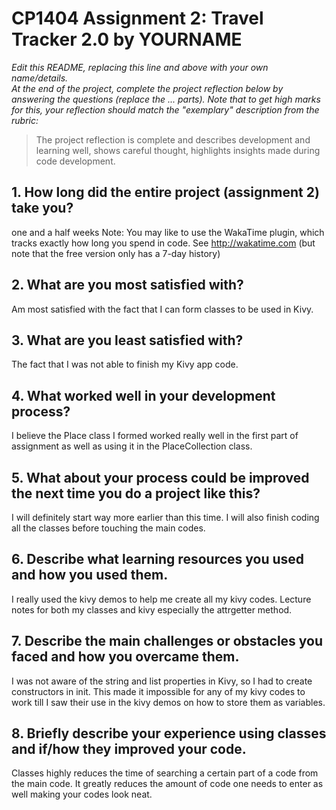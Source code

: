 # CP1404 Assignment 2: Travel Tracker 2.0 by YOURNAME

_Edit this README, replacing this line and above with your own name/details._  
_At the end of the project, complete the project reflection below by answering the questions (replace the ... parts)._
_Note that to get high marks for this, your reflection should match the "exemplary" description from the rubric:_

> The project reflection is complete and describes development and learning well, shows careful thought, highlights insights made during code development.


## 1. How long did the entire project (assignment 2) take you?
one and a half weeks
Note: You may like to use the WakaTime plugin, which tracks exactly how long you spend in code. See http://wakatime.com (but note that the free version only has a 7-day history)

## 2. What are you most satisfied with?
Am most satisfied with the fact that I can form classes to be used in Kivy.

## 3. What are you least satisfied with?
The fact that I was not able to finish my Kivy app code.

## 4. What worked well in your development process?
I believe the Place class I formed worked really well in the first part of assignment
as well as using it in the PlaceCollection class.

## 5. What about your process could be improved the next time you do a project like this?
I will definitely start way more earlier than this time. I will also finish coding all the classes
before touching the main codes.

## 6. Describe what learning resources you used and how you used them.
I really used the kivy demos to help me create all my kivy codes. Lecture notes
for both my classes and kivy  especially the attrgetter method.

## 7. Describe the main challenges or obstacles you faced and how you overcame them.
I was not aware of the string and list properties in Kivy, so I had to create constructors in init.
This made it impossible for any of my kivy codes to work till I saw their 
use in the kivy demos on how to store them as variables.

## 8. Briefly describe your experience using classes and if/how they improved your code.
Classes highly reduces the time of searching a certain part of a code from the main code.
It greatly reduces the amount of code one needs to enter as well making your codes look neat.